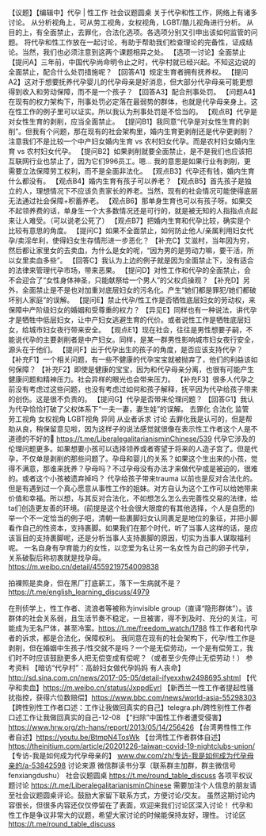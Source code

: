 【议题】【编辑中】代孕 | 性工作
社会议题圆桌
关于代孕和性工作，网络上有诸多讨论。
从分析视角上，可从劳工视角，女权视角，LGBT/酷儿视角进行分析。
从目的上，有全面禁止，去罪化，合法化选项。各选项分别又引申出该如何监管的问题。
将代孕和性工作放在一起讨论，有助于帮助我们检查理论的完备性，证成结论。当然，我们也必须注意到这两个课题相异之处。
【选项一讨论】全面禁止
【提问A】三年前，中国代孕尚命明令止之时，代孕村就已经兴起。不知这边说的全面禁止，配合什么处罚措施呢？
【回答A1】规定生育者拥有抚养权。
【提问A2】这对于想要抚养代孕婴儿的代孕母亲是好消息，但大部分代孕母亲可能更想得到收入和劳动保障，而不是一个孩子？
【回答A3】配合刑事处罚。
【问题A4】在现有的权力架构下，刑事处罚必定落在最弱势的群体，也就是代孕母亲身上。这在性工作的例子里可以证实。所以我认为刑事处罚是不恰当的。
【观点B】代孕是对女性生育的剥削，应当全面禁止。
【提问B1】我同意“代孕是对女性生育的剥削”。但我有个问题，那在现有的社会架构里，婚内生育更剥削还是代孕更剥削？注意我们不是比较一个中产妇女婚内生育 vs 农村妇女代孕。而是农村妇女婚内生育 vs 农村妇女代孕。
【提问B2】如果剥削就要全面禁止，是不是我们也应该把互联网行业也禁止了，因为它们996员工。嗯... 我的意思是如果行业有剥削，更需要立法保障劳工权利，而不是全面非法化。
【观点B3】代孕还有钱，婚内生育什么都没有。
【观点B4】婚内生育有孩子可以养老？
【观点B5】首先孩子是独立的人，理想情况下不应该负责家长的养老。当然，现有的社会情况可能使得底层无法通过社会保障+积蓄养老。
【观点B6】那单身生育也可以有孩子呀。如果交不起领养费的话，单身生一个大多数情况还是可行的，就是被无知的人指指点点起来让人难受。（可以说老公死了）
【观点B7】把婚内生育和代孕比较，确实是个比较有意思的角度。
【提问C】如果不全面禁止，如何防止他人/亲属利用妇女代孕/卖淫牟利，使得妇女生存情形进一步恶化？
【补充C】艾滋村，当年因为穷，然后都让家里女的去卖血，为什么是女的呢，“因为男的是劳动力嘛，要干活，所以女里卖血多些”。
【回答C】我认为上边的例子就是因为全面禁止下，没有适合的法律来管理代孕市场，带来恶果。
【提问D】对性工作和代孕的全面禁止，会不会迎合了“女性身体神圣，只能献祭给一个男人”的父权贞操观？
【补充D】另外，全面禁止是不是也对加重对底层妇女的污名化。产生“她们都是罪犯/她们都破坏别人家庭”的误解。
【提问E】禁止代孕/性工作是否牺牲底层妇女的劳动权，来保障中产阶级妇女的婚姻和受尊重的权力？
【异见E】同样也有一种说法，讲代孕才是牺牲中低层妇女，让中产妇女逃避生育的代价。或者说性工作是牺牲底层妇女，给城市妇女夜行带来安全。
【观点E1】现在社会，往往是男性想要子嗣，不能说代孕的主要剥削者是中产妇女。同样，是某一群男性影响城市妇女夜行安全，源头在于他们。
【提问F】出于代孕出生的孩子的角度，是否应该支持代孕？
【补充F1】一个相关问题，有一些不健康的代孕宝宝就被抛弃了，他们的利益该如何保障？
【补充F2】即使是健康的宝宝，因为和代孕母亲分离，也很有可能产生健康问题和精神压力。社会异样的眼光也会带来压力。
【补充F3】很多人代孕之前没有考虑过这些问题，也没有考虑过如何和孩子解释，抚平因为代孕给孩子带来的创伤。这是很不负责的。
【提问G】代孕是否带来伦理问题？
【回答G1】我认为代孕恰恰打破了父权体系下“一夫一妻，妻生娃”的误解。
去罪化 合法化 监管
劳工视角
女权视角
LGBT视角
异同
从业者诉求
讨论
去罪化我是认可的，但是帮助从良，稍保留意见啦，因为这样子的说法感觉就很像在表示性工作者这个人是不道德的不好的🙁 
https://t.me/LiberalegalitarianisminChinese/539
代孕它涉及的伦理问题更多。如果想要小孩可以选择领养或者寄望于将来的人造子宫了。但是代孕，不仅单是剥削的那些问题了。孕母和婴儿的关系？如果这个生出来的小孩，觉得不满意，那谁来抚养？孕母吗？不过孕母没有办法才来做代孕或是被迫的，很难的。或者这个小孩被遗弃掉吗？
代孕给孩子带来trauma
以前也是反对合法化的。但是有遇到过一个真心愿意从事性工作的姐妹。对方自认为这个工作可以给她带来价值和幸福。所以想，与其反对合法化，不如想怎么怎么去完善性交易的法律，给ta们创造更友善的环境。(前提是这个社会很大限度的有其他选择，个人是自愿的)
举一个不一定恰当的例子吧，清朝一些裹脚妇女认同裹足是地位的象征，并把小脚看作自己的性资本，支持裹脚。如果我们在那个时代，听了当事人这样的话，是应该盲目的支持裹脚呢，还是分析当事人支持裹脚的原因，切实为当事人谋取福利呢。
一名自身有孕育能力的女性，以恋爱为名让另一名女性为自己的卵子代孕，关系破裂后称初衷就是找孕母。 
https://m.weibo.cn/detail/4559219754009838
 
拍裸照是卖身，但在黑厂打底薪工，落下一生病就不是？ 
https://t.me/english_learning_discuss/4979
 
在刑侦学上，性工作者、流浪者等被称为invisible group（直译“隐形群体”）。该群体的社会关系弱，且生活节奏不稳定，一旦被害，得不到及时、充分的关注，可能成为无名尸体，甚至冷案。https://t.me/freedom_watch/1788 
性工作者和代孕者的诉求，都是合法化，保障权利。
我同意在现有的社会架构下，代孕/性工作是剥削，但在婚姻中生孩子/性交就不是吗？一个是无偿劳动，一个是有偿劳工，我们时不时应该鼓励更多人把无偿变成有偿呢？（或者至少先停止无偿劳动！）
参考资料
【暗访“代孕村”：高龄妇女做代孕妈妈 有人丧命】http://sd.sina.com.cn/news/2017-05-05/detail-ifyexxhw2498695.shtml
【代孕和卖血】https://m.weibo.cn/status/JxppdEyrl 
【新西兰一性工作者提起性骚扰指控，获得六位数赔偿】https://www.bbc.com/news/world-asia-55298303
【跨性别性工作者口述：工作让我做回真实的自己】telegra.ph/跨性别性工作者口述工作让我做回真实的自己-12-08
【“扫除”中国性工作者遭受侵害】https://www.hrw.org/zh-hans/report/2013/05/14/256426
【台湾男性性工作者自述】https://youtu.be/BtmpN4TosWk
【台湾性工作者群体自述】https://theinitium.com/article/20201226-taiwan-covid-19-nightclubs-union/
【专访-我是如何成为代孕母亲的】
www.dw.com/zh/专访-我是如何成为代孕母亲的/a-53842598
讨论来源
微信群读书分享（联系群主加群，群主微信号 fenxiangdushu）
社会议题圆桌 
https://t.me/round_table_discuss
各项平权议题讨论 
https://t.me/LiberalegalitarianisminChinese
需要加注个人信息的朋友请至社会议题圆桌评论。鼓励大家留下联系方式，方便讨论/交友。
虽然这期讨论内容很长，但很多内容还仅仅停留在了表面，欢迎来我们讨论区深入讨论！
代孕和性工作是争议非常大的议题，希望大家讨论的时候能保持友好，理性。
讨论区
https://t.me/round_table_discuss